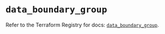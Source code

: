 # `data_boundary_group`

Refer to the Terraform Registry for docs: [`data_boundary_group`](https://registry.terraform.io/providers/hashicorp/boundary/1.1.15/docs/data-sources/group).
